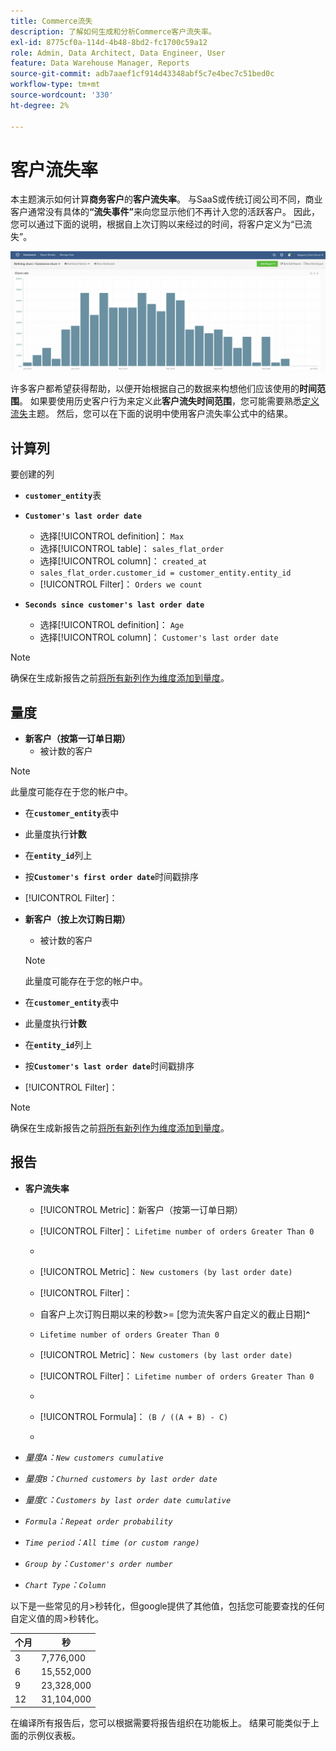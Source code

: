 ```yaml
---
title: Commerce流失
description: 了解如何生成和分析Commerce客户流失率。
exl-id: 8775cf0a-114d-4b48-8bd2-fc1700c59a12
role: Admin, Data Architect, Data Engineer, User
feature: Data Warehouse Manager, Reports
source-git-commit: adb7aaef1cf914d43348abf5c7e4bec7c51bed0c
workflow-type: tm+mt
source-wordcount: '330'
ht-degree: 2%

---
```


# 客户流失率

本主题演示如何计算&#x200B;**商务客户**&#x200B;的&#x200B;**客户流失率**。 与SaaS或传统订阅公司不同，商业客户通常没有具体的&#x200B;**“流失事件”**&#x200B;来向您显示他们不再计入您的活跃客户。 因此，您可以通过下面的说明，根据自上次订购以来经过的时间，将客户定义为“已流失”。

![](../../assets/Churn_rate_image.png)

许多客户都希望获得帮助，以便开始根据自己的数据来构想他们应该使用的&#x200B;**时间范围**。 如果要使用历史客户行为来定义此&#x200B;**客户流失时间范围**，您可能需要熟悉[定义流失](../analysis/define-cust-churn.md)主题。 然后，您可以在下面的说明中使用客户流失率公式中的结果。

## 计算列

要创建的列

* **`customer_entity`**&#x200B;表
* **`Customer's last order date`**
   * 选择[!UICONTROL definition]： `Max`
   * 选择[!UICONTROL table]： `sales_flat_order`
   * 选择[!UICONTROL column]： `created_at`
   * `sales_flat_order.customer_id = customer_entity.entity_id`
   * [!UICONTROL Filter]： `Orders we count`

* **`Seconds since customer's last order date`**
   * 选择[!UICONTROL definition]： `Age`
   * 选择[!UICONTROL column]： `Customer's last order date`

>[!NOTE]
>
>确保在生成新报告之前[将所有新列作为维度添加到量度](../data-warehouse-mgr/manage-data-dimensions-metrics.md)。

## 量度

* **新客户（按第一订单日期）**
   * 被计数的客户

>[!NOTE]
>
>此量度可能存在于您的帐户中。

* 在&#x200B;**`customer_entity`**&#x200B;表中
* 此量度执行&#x200B;**计数**
* 在&#x200B;**`entity_id`**&#x200B;列上
* 按&#x200B;**`Customer's first order date`**&#x200B;时间戳排序
* [!UICONTROL Filter]：

* **新客户（按上次订购日期）**
   * 被计数的客户

  >[!NOTE]
  >
  >此量度可能存在于您的帐户中。

* 在&#x200B;**`customer_entity`**&#x200B;表中
* 此量度执行&#x200B;**计数**
* 在&#x200B;**`entity_id`**&#x200B;列上
* 按&#x200B;**`Customer's last order date`**&#x200B;时间戳排序
* [!UICONTROL Filter]：

>[!NOTE]
>
>确保在生成新报告之前[将所有新列作为维度添加到量度](../data-warehouse-mgr/manage-data-dimensions-metrics.md)。

## 报告

* **客户流失率**
   * [!UICONTROL Metric]：新客户（按第一订单日期）
   * [!UICONTROL Filter]： `Lifetime number of orders Greater Than 0`
   * 
     [!UICONTROL Perspective]: `Cumulative`
   * [!UICONTROL Metric]： `New customers (by last order date)`
   * [!UICONTROL Filter]：
   * 自客户上次订购日期以来的秒数>= [您为流失客户自定义的截止日期&#x200B;]**`^`**
   * `Lifetime number of orders Greater Than 0`

   * [!UICONTROL Metric]： `New customers (by last order date)`
   * [!UICONTROL Filter]： `Lifetime number of orders Greater Than 0`
   * 
     [!UICONTROL Perspective]: Cumulative
   * [!UICONTROL Formula]： `(B / ((A + B) - C)`
   * 
     [!UICONTROL Format]: Percentage

* *量度`A`：`New customers cumulative`*
* *量度`B`：`Churned customers by last order date`*
* *量度`C`：`Customers by last order date cumulative`*
* *`Formula`：`Repeat order probability`*
* *`Time period`：`All time (or custom range)`*
* *`Group by`：`Customer's order number`*
* *`Chart Type`：`Column`*

以下是一些常见的月>秒转化，但google提供了其他值，包括您可能要查找的任何自定义值的周>秒转化。

| **个月** | **秒** |
|---|---|
| 3 | 7,776,000 |
| 6 | 15,552,000 |
| 9 | 23,328,000 |
| 12 | 31,104,000 |

在编译所有报告后，您可以根据需要将报告组织在功能板上。 结果可能类似于上面的示例仪表板。
